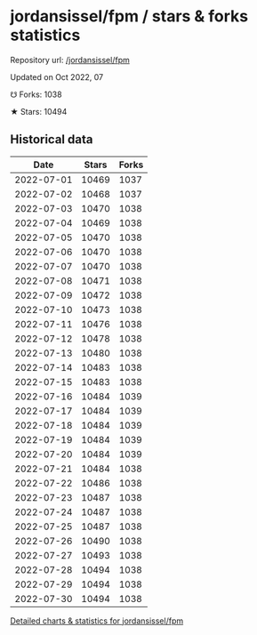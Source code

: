 # jordansissel/fpm / stars & forks statistics

Repository url: [/jordansissel/fpm](https://github.com/jordansissel/fpm)

Updated on Oct 2022, 07

☋ Forks: 1038

★ Stars: 10494

## Historical data
| Date | Stars | Forks |
|------|-------|-------|
| 2022-07-01 | 10469 | 1037 | 
| 2022-07-02 | 10468 | 1037 | 
| 2022-07-03 | 10470 | 1038 | 
| 2022-07-04 | 10469 | 1038 | 
| 2022-07-05 | 10470 | 1038 | 
| 2022-07-06 | 10470 | 1038 | 
| 2022-07-07 | 10470 | 1038 | 
| 2022-07-08 | 10471 | 1038 | 
| 2022-07-09 | 10472 | 1038 | 
| 2022-07-10 | 10473 | 1038 | 
| 2022-07-11 | 10476 | 1038 | 
| 2022-07-12 | 10478 | 1038 | 
| 2022-07-13 | 10480 | 1038 | 
| 2022-07-14 | 10483 | 1038 | 
| 2022-07-15 | 10483 | 1038 | 
| 2022-07-16 | 10484 | 1039 | 
| 2022-07-17 | 10484 | 1039 | 
| 2022-07-18 | 10484 | 1039 | 
| 2022-07-19 | 10484 | 1039 | 
| 2022-07-20 | 10484 | 1039 | 
| 2022-07-21 | 10484 | 1038 | 
| 2022-07-22 | 10486 | 1038 | 
| 2022-07-23 | 10487 | 1038 | 
| 2022-07-24 | 10487 | 1038 | 
| 2022-07-25 | 10487 | 1038 | 
| 2022-07-26 | 10490 | 1038 | 
| 2022-07-27 | 10493 | 1038 | 
| 2022-07-28 | 10494 | 1038 | 
| 2022-07-29 | 10494 | 1038 | 
| 2022-07-30 | 10494 | 1038 | 


[Detailed charts & statistics for jordansissel/fpm](https://reviewgithub.com/rep/jordansissel/fpm)
